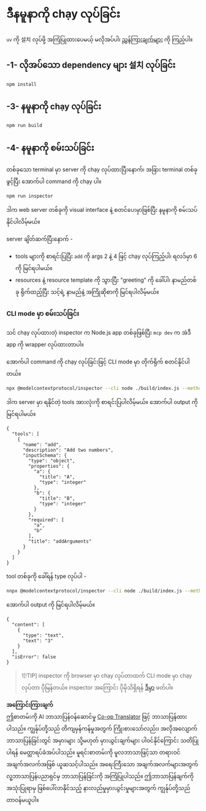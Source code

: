 <!--
CO_OP_TRANSLATOR_METADATA:
{
  "original_hash": "ac67652abc453e2a7e2c75cd7a8897ae",
  "translation_date": "2025-07-13T18:07:54+00:00",
  "source_file": "03-GettingStarted/01-first-server/solution/typescript/README.md",
  "language_code": "my"
}
-->
# ဒီနမူနာကို chạy လုပ်ခြင်း

`uv` ကို 설치 လုပ်ဖို့ အကြံပြုထားပေမယ့် မလိုအပ်ပါ၊ [ညွှန်ကြားချက်များ](https://docs.astral.sh/uv/#highlights) ကို ကြည့်ပါ။

## -1- လိုအပ်သော dependency များ 설치 လုပ်ခြင်း

```bash
npm install
```

## -3- နမူနာကို chạy လုပ်ခြင်း

```bash
npm run build
```

## -4- နမူနာကို စမ်းသပ်ခြင်း

တစ်ခုသော terminal မှာ server ကို chạy လုပ်ထားပြီးနောက်၊ အခြား terminal တစ်ခု ဖွင့်ပြီး အောက်ပါ command ကို chạy ပါ။

```bash
npm run inspector
```

ဒါက web server တစ်ခုကို visual interface နဲ့ စတင်ပေးမှာဖြစ်ပြီး နမူနာကို စမ်းသပ်နိုင်ပါလိမ့်မယ်။

server ချိတ်ဆက်ပြီးနောက် -

- tools များကို စာရင်းပြပြီး `add` ကို args 2 နဲ့ 4 ဖြင့် chạy လုပ်ကြည့်ပါ၊ ရလဒ်မှာ 6 ကို မြင်ရပါမယ်။
- resources နဲ့ resource template ကို သွားပြီး "greeting" ကို ခေါ်ပါ၊ နာမည်တစ်ခု ရိုက်ထည့်ပြီး သင့်ရဲ့ နာမည်နဲ့ အကြိုဆိုစာကို မြင်ရပါလိမ့်မယ်။

### CLI mode မှာ စမ်းသပ်ခြင်း

သင် chạy လုပ်ထားတဲ့ inspector က Node.js app တစ်ခုဖြစ်ပြီး `mcp dev` က အဲဒီ app ကို wrapper လုပ်ထားတာပါ။

အောက်ပါ command ကို chạy လုပ်ခြင်းဖြင့် CLI mode မှာ တိုက်ရိုက် စတင်နိုင်ပါတယ်။

```bash
npx @modelcontextprotocol/inspector --cli node ./build/index.js --method tools/list
```

ဒါက server မှာ ရနိုင်တဲ့ tools အားလုံးကို စာရင်းပြပါလိမ့်မယ်။ အောက်ပါ output ကို မြင်ရပါမယ်။

```text
{
  "tools": [
    {
      "name": "add",
      "description": "Add two numbers",
      "inputSchema": {
        "type": "object",
        "properties": {
          "a": {
            "title": "A",
            "type": "integer"
          },
          "b": {
            "title": "B",
            "type": "integer"
          }
        },
        "required": [
          "a",
          "b"
        ],
        "title": "addArguments"
      }
    }
  ]
}
```

tool တစ်ခုကို ခေါ်ရန် type လုပ်ပါ -

```bash
nnpx @modelcontextprotocol/inspector --cli node ./build/index.js --method tools/call --tool-name add --tool-arg a=1 --tool-arg b=2
```

အောက်ပါ output ကို မြင်ရပါလိမ့်မယ်။

```text
{
  "content": [
    {
      "type": "text",
      "text": "3"
    }
  ],
  "isError": false
}
```

> ![!TIP]
> inspector ကို browser မှာ chạy လုပ်တာထက် CLI mode မှာ chạy လုပ်တာ ပိုမြန်တယ်။
> inspector အကြောင်း ပိုမိုသိရှိရန် [ဒီမှာ](https://github.com/modelcontextprotocol/inspector) ဖတ်ပါ။

**အကြောင်းကြားချက်**  
ဤစာတမ်းကို AI ဘာသာပြန်ဝန်ဆောင်မှု [Co-op Translator](https://github.com/Azure/co-op-translator) ဖြင့် ဘာသာပြန်ထားပါသည်။ ကျွန်ုပ်တို့သည် တိကျမှန်ကန်မှုအတွက် ကြိုးစားသော်လည်း၊ အလိုအလျောက် ဘာသာပြန်ခြင်းတွင် အမှားများ သို့မဟုတ် မှားယွင်းချက်များ ပါဝင်နိုင်ကြောင်း သတိပြုပါရန် မေတ္တာရပ်ခံအပ်ပါသည်။ မူရင်းစာတမ်းကို မူလဘာသာဖြင့်သာ တရားဝင်အချက်အလက်အဖြစ် ယူဆသင့်ပါသည်။ အရေးကြီးသော အချက်အလက်များအတွက် လူ့ဘာသာပြန်ပညာရှင်မှ ဘာသာပြန်ခြင်းကို အကြံပြုပါသည်။ ဤဘာသာပြန်ချက်ကို အသုံးပြုရာမှ ဖြစ်ပေါ်လာနိုင်သည့် နားလည်မှုမှားယွင်းမှုများအတွက် ကျွန်ုပ်တို့သည် တာဝန်မယူပါ။